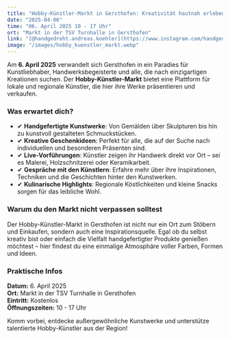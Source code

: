 ```yaml
---
title: "Hobby-Künstler-Markt in Gersthofen: Kreativität hautnah erleben"
date: "2025-04-06"
time: "06. April 2025 10 - 17 Uhr"
ort: "Markt in der TSV Turnhalle in Gersthofen"
link: "[@handgedreht.andreas.koehler](https://www.instagram.com/handgedreht.andreas.koehler/p/DGD0MB0oDNi/==)"
image: "/images/hobby_kuenstler_markt.webp"
---
```


Am **6. April 2025** verwandelt sich Gersthofen in ein Paradies für Kunstliebhaber, Handwerksbegeisterte und alle, die nach einzigartigen Kreationen suchen. Der **Hobby-Künstler-Markt** bietet eine Plattform für lokale und regionale Künstler, die hier ihre Werke präsentieren und verkaufen.

### **Was erwartet dich?**
- ✔ **Handgefertigte Kunstwerke**: Von Gemälden über Skulpturen bis hin zu kunstvoll gestalteten Schmuckstücken.
- ✔ **Kreative Geschenkideen**: Perfekt für alle, die auf der Suche nach individuellen und besonderen Präsenten sind.
- ✔ **Live-Vorführungen**: Künstler zeigen ihr Handwerk direkt vor Ort – sei es Malerei, Holzschnitzerei oder Keramikarbeit.
- ✔ **Gespräche mit den Künstlern**: Erfahre mehr über ihre Inspirationen, Techniken und die Geschichten hinter den Kunstwerken.
- ✔ **Kulinarische Highlights**: Regionale Köstlichkeiten und kleine Snacks sorgen für das leibliche Wohl.

### **Warum du den Markt nicht verpassen solltest**
Der Hobby-Künstler-Markt in Gersthofen ist nicht nur ein Ort zum Stöbern und Einkaufen, sondern auch eine Inspirationsquelle. Egal ob du selbst kreativ bist oder einfach die Vielfalt handgefertigter Produkte genießen möchtest – hier findest du eine einmalige Atmosphäre voller Farben, Formen und Ideen.

### **Praktische Infos**
**Datum:** 6. April 2025  
**Ort:** Markt in der TSV Turnhalle in Gersthofen  
**Eintritt:** Kostenlos  
**Öffnungszeiten:** 10 - 17 Uhr  

Komm vorbei, entdecke außergewöhnliche Kunstwerke und unterstütze talentierte Hobby-Künstler aus der Region!
